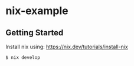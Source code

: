 # nix-example

## Getting Started

Install nix using:
https://nix.dev/tutorials/install-nix

```bash
$ nix develop
```
